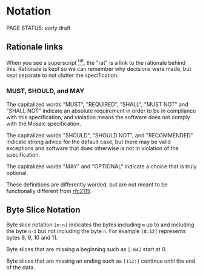 # Notation

<status>PAGE STATUS: early draft</status>

## Rationale links

When you see a <t>superscript</t> [<sup>rat</sup>](rationale.md), the "rat" is a link
to the rationale behind this. Rationale is kept so we can remember why decisions were
made, but kept separate to not clutter the specification.

### MUST, SHOULD, and MAY

The capitalized words "MUST", "REQUIRED", "SHALL", "MUST NOT" and
"SHALL NOT" indicate an absolute requirement in order to be in compliance with this
specification, and violation means the software does not comply with the Mosaic
specification.

The capitalized words "SHOULD", "SHOULD NOT", and "RECOMMENDED" indicate
strong advice for the default case, but there may be valid exceptions and software
that does otherwise is not in violation of the specification.

The capitalized words "MAY" and "OPTIONAL" indicate a choice that is truly
optional.

These definitions are differently worded, but are not meant to be functionally different
from [rfc2119](https://datatracker.ietf.org/doc/html/rfc2119).

## Byte Slice Notation

Byte slice notation `[m:n]` indicates the bytes including `m` up to and
including the byte `n-1` but not including the byte `n`. For example `[8:12]`
represents bytes 8, 9, 10 and 11.

Byte slices that are missing a beginning such as `[:64]` start at 0.

Byte slices that are missing an ending such as `[112:]` continue until the
end of the data.
